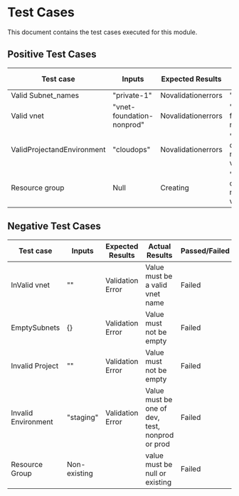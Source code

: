  # Test Cases

This document contains the test cases executed for this module.

## Positive Test Cases
|          Test case                 |    Inputs                | Expected Results |    Actual Results              |Passed/Failed |
|------------------------------------|--------------------------|------------------|--------------------------------|--------------|
|   Valid Subnet_names               |"private-1"               |Novalidationerrors|  "private-1"                   |   Passed     |
|   Valid vnet                       |"vnet-foundation-nonprod" |Novalidationerrors|  "vnet-foundation-nonprod"     |   Passed     |
|   ValidProjectandEnvironment       |"cloudops"                |Novalidationerrors|  "ftw-rg-cloudops-nonprod-vrbv"|   Passed     |
|   Resource group                   | Null                     |   Creating       |  "ftw-rg-cloudops-nonprod-vrbv"|   Passed     | 



## Negative Test Cases

|    Test case      |    Inputs        | Expected Results |      Actual Results              | Passed/Failed |
|  --------------   |------------      |------------------|  ------------------------        |---------------|
|InValid vnet       |     ""           | Validation Error | Value must be a valid vnet name  |     Failed    |
|  EmptySubnets     |     {}           | Validation Error | Value must not be empty          |     Failed    |
| Invalid Project   |     ""           | Validation Error | Value must not be empty          |     Failed    
|Invalid Environment|  "staging"       | Validation Error | Value must be one of dev, test, nonprod or prod         |     Failed    |
| Resource Group    |  Non-existing    |                  | value must be null or existing   |     Failed    |
